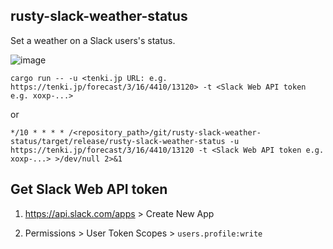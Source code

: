## rusty-slack-weather-status

Set a weather on a Slack users's status.

![image](https://user-images.githubusercontent.com/12206768/107185370-ae90ee00-6a25-11eb-98d5-39a10e198073.png)

```
cargo run -- -u <tenki.jp URL: e.g. https://tenki.jp/forecast/3/16/4410/13120> -t <Slack Web API token e.g. xoxp-...>
```

or

```
*/10 * * * * /<repository_path>/git/rusty-slack-weather-status/target/release/rusty-slack-weather-status -u https://tenki.jp/forecast/3/16/4410/13120 -t <Slack Web API token e.g. xoxp-...> >/dev/null 2>&1
```

## Get Slack Web API token

1. https://api.slack.com/apps > Create New App

1. Permissions > User Token Scopes > `users.profile:write`
